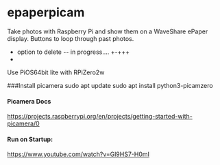 # epaperpicam
Take photos with Raspberry Pi and show them on a WaveShare ePaper display.
Buttons to loop through past photos.
* option to delete -- in progress....     +-+++
*
Use PiOS64bit lite with RPiZero2w

###Install picamera
sudo apt update
sudo apt install python3-picamzero
 
#### Picamera Docs
https://projects.raspberrypi.org/en/projects/getting-started-with-picamera/0


#### Run on Startup:
https://www.youtube.com/watch?v=Gl9HS7-H0mI

